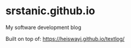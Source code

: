 # srstanic.github.io
My software development blog

Built on top of:
https://heiswayi.github.io/textlog/
